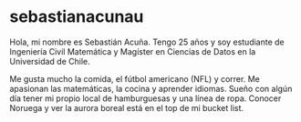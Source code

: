 # sebastianacunau

Hola, mi nombre es Sebastián Acuña. Tengo 25 años y soy estudiante de Ingeniería Civil Matemática y Magíster en Ciencias de Datos en la Universidad de Chile. 

Me gusta mucho la comida, el fútbol americano (NFL) y correr. Me apasionan las matemáticas, la cocina y aprender idiomas. Sueño con algún día tener mi propio local de hamburguesas y una línea de ropa. Conocer Noruega y ver la aurora boreal está en el top de mi bucket list.
